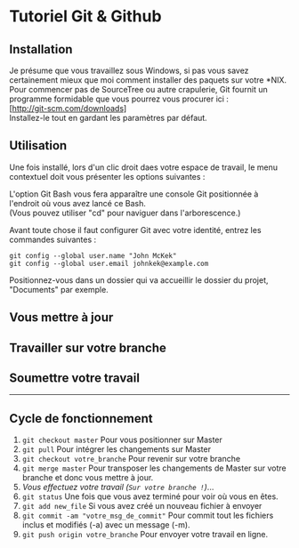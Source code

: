 # Tutoriel Git & Github

## Installation
Je présume que vous travaillez sous Windows, si pas vous savez certainement mieux que moi comment installer des paquets sur votre \*NIX.
Pour commencer pas de SourceTree ou autre crapulerie, Git fournit un programme formidable que vous pourrez vous procurer ici :  
[http://git-scm.com/downloads]  
Installez-le tout en gardant les paramètres par défaut.

## Utilisation
Une fois installé, lors d'un clic droit daes votre espace de travail, le menu contextuel doit vous présenter les options suivantes :  

L'option Git Bash vous fera apparaître une console Git positionnée à l'endroit où vous avez lancé ce Bash.  
(Vous pouvez utiliser "cd" pour naviguer dans l'arborescence.)

Avant toute chose il faut configurer Git avec votre identité, entrez les commandes suivantes : 

    git config --global user.name "John McKek"
	git config --global user.email johnkek@example.com
	

Positionnez-vous dans un dossier qui va accueillir le dossier du projet, "Documents" par exemple.


## Vous mettre à jour
## Travailler sur votre branche
## Soumettre votre travail
--------------------------
## Cycle de fonctionnement
1. `git checkout master` Pour vous positionner sur Master
2. `git pull` Pour intégrer les changements sur Master
3. `git checkout votre_branche` Pour revenir sur votre branche
4. `git merge master` Pour transposer les changements de Master sur votre
branche et donc vous mettre à jour.
5. *Vous effectuez votre travail (`Sur votre branche !`)*...
6. `git status` Une fois que vous avez terminé pour voir où vous en êtes.
7. `git add new_file` Si vous avez créé un nouveau fichier à envoyer
8. `git commit -am "votre_msg_de_commit"` Pour commit tout les fichiers
inclus et modifiés (-a) avec un message (-m).
9. `git push origin votre_branche` Pour envoyer votre travail en ligne.
